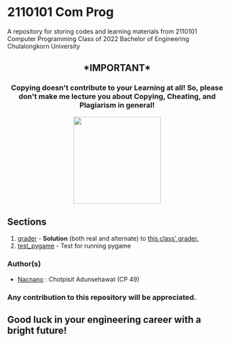# 2110101 Com Prog

A  repository for storing codes and learning materials from 2110101 Computer Programming Class of 2022 Bachelor of Engineering Chulalongkorn University


<h2 align="center" style="font-weight:bold">
*IMPORTANT*
</h2>

<h3 align="center">
Copying doesn't contribute to your <strong> Learning </strong> at all! So, please don't make me lecture you about Copying, Cheating, and Plagiarism in general!
</h3>


<p align="center">
<img src="https://www.mend.io/wp-content/media/2021/04/aHViPTcyNTE0JmNtZD1pdGVtZWRpdG9yaW1hZ2UmZmlsZW5hbWU9aXRlbWVkaXRvcmltYWdlXzVlYTE1OWQ2M2MyZTAuanBnJnZlcnNpb249MDAwMCZzaWc9ZmFiZTNmMTFmZTE1N2Y5NTcwZTU5MTY5Mzk2MWQxY2M.jpeg" height=200>
</p>

## Sections
 1. [grader](https://github.com/Nacnano/2110101-com-prog/tree/main/grader) - **Solution** (both real and alternate) to [this class' grader.](https://2110101.nattee.net)
 2. [test_pygame](https://github.com/Nacnano/2110101-com-prog/tree/main/Test_Pygame) - Test for running pygame

### Author(s)
 - [Nacnano](https://github.com/Nacnano) : Chotpisit Adunsehawat (CP 49)
 
 
 ### Any contribution to this repository will be appreciated.
 
 ## Good luck in your engineering career with a bright future!
 
